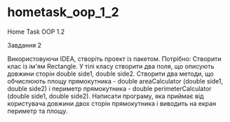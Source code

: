 # hometask_oop_1_2
Home Task OOP 1.2


Завдання 2 

Використовуючи IDEA, створіть проект із пакетом. Потрібно: Створити клас із ім'ям Rectangle. 
У тілі класу створити два поля, що описують довжини сторін double side1, double side2. 
Створити два методи, що обчислюють площу прямокутника - double areaCalculator (double side1, double side2) 
і периметр прямокутника - double perimeterCalculator (double side1, double side2). Написати програму, 
яка приймає від користувача довжини двох сторін прямокутника і виводить на екран периметр та площу.


